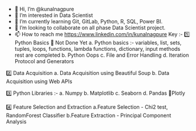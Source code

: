 - 👋 Hi, I’m @kunalnagpure
- 👀 I’m interested in Data Scientist
- 🌱 I’m currently learning Git, GitLab, Python, R, SQL, Power BI.
- 💞️ I’m looking to collaborate on all phase Data Scientist project.
- 📫 How to reach me https://www.linkedin.com/in/kunalnagpure
                                                                                                                       Key :-
1️⃣ Python Basics                                                                                                      🔴 Not Done Yet 
    a. Python basics :- variables, list, sets, tuples, loops, functions, lambda functions, dictionary, input methods   rest are completed
    b. Python Oops
    c. File and Error Handling 
    d. Iteration Protocol and Generators
    
2️⃣ Data Acquisition
    a. Data Acquisition using Beautiful Soup 
    b. Data Acquisition using Web APIs
    
3️⃣ Python Libraries :-
    a. Numpy
    b. Matplotlib
    c. Seaborn
    d. Pandas
   🔴Plotly
    
4️⃣ Feature Selection and Extraction
    a.Feature Selection - Chi2 test, RandomForest Classifier
    b.Feature Extraction - Principal Component Analysis
<!---
kunalnagpure/kunalnagpure is a ✨ special ✨ repository because its `README.md` (this file) appears on your GitHub profile.
You can click the Preview link to take a look at your changes.
--->
